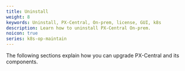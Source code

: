```yaml
---
title: Uninstall
weight: 8
keywords: Uninstall, PX-Central, On-prem, license, GUI, k8s
description: Learn how to uninstall PX-Central On-prem.
noicon: true
series: k8s-op-maintain
---
```


The following sections explain how you can upgrade PX-Central and its components.